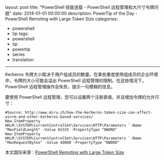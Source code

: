 ﻿layout: post
title: "PowerShell 技能连载 - PowerShell 远程管理和大尺寸令牌问题"
date: 2014-01-01 00:00:00
description: PowerTip of the Day - PowerShell Remoting with Large Token Size
categories:
- powershell
- tip
tags:
- powershell
- tip
- powertip
- series
- translation
---
Kerberos 令牌大小取决于用户组成员的数量。在某些重度使用组成员的企业环境中，令牌的大小可能会溢出 PowerShell 远程管理的限制。在这些情况下，PowerShell 远程管理操作会失败，提示一句模糊的信息。

要使用 PowerShell 远程管理，您可以设置两个注册表值，并且增加令牌的允许尺寸：

	#Source: http://www.miru.ch/how-the-kerberos-token-size-can-affect-winrm-and-other-kerberos-based-services/
	New-ItemProperty HKLM:\SYSTEM\CurrentControlSet\Services\HTTP\Parameters `-Name "MaxFieldLength" -Value 65335 -PropertyType "DWORD"
	New-ItemProperty HKLM:\SYSTEM\CurrentControlSet\Services\HTTP\Parameters `-Name "MaxRequestBytes" -Value 40000 -PropertyType "DWORD"

<!--more-->
本文国际来源：[PowerShell Remoting with Large Token Size](http://powershell.com/cs/blogs/tips/archive/2014/01/01/powershell-remoting-with-large-token-size.aspx)
